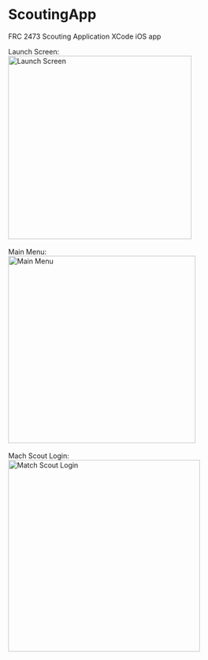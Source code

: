 # ScoutingApp
FRC 2473 Scouting Application
XCode iOS app

Launch Screen:
<br>
<img width="372" alt="Launch Screen" src="https://github.com/R0M-GH/FRCScout/assets/104335810/174f3cb8-1f10-485c-ada6-cdd0d418c223">
<br><br>
Main Menu:
<br>
<img width="380" alt="Main Menu" src="https://github.com/R0M-GH/FRCScout/assets/104335810/ef90a0c2-cef2-4488-ac6f-87be9efc49aa">
<br><br>
Mach Scout Login:
<br>
<img width="389" alt="Match Scout Login" src="https://github.com/R0M-GH/FRCScout/assets/104335810/f06fc53b-cd74-41f0-84ac-4fd71ded2e2a">


